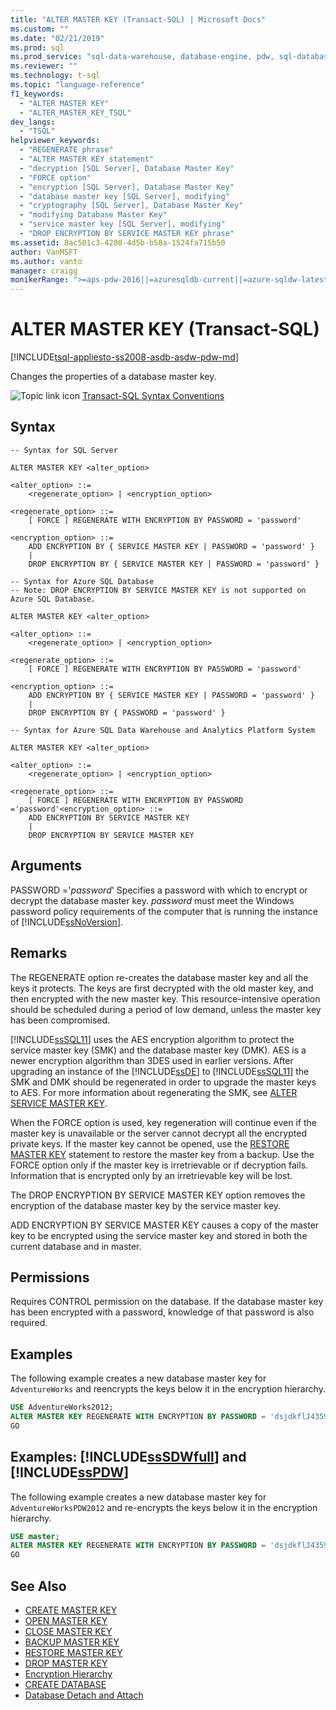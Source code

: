 ```yaml
---
title: "ALTER MASTER KEY (Transact-SQL) | Microsoft Docs"
ms.custom: ""
ms.date: "02/21/2019"
ms.prod: sql
ms.prod_service: "sql-data-warehouse, database-engine, pdw, sql-database"
ms.reviewer: ""
ms.technology: t-sql
ms.topic: "language-reference"
f1_keywords: 
  - "ALTER MASTER KEY"
  - "ALTER_MASTER_KEY_TSQL"
dev_langs: 
  - "TSQL"
helpviewer_keywords: 
  - "REGENERATE phrase"
  - "ALTER MASTER KEY statement"
  - "decryption [SQL Server], Database Master Key"
  - "FORCE option"
  - "encryption [SQL Server], Database Master Key"
  - "database master key [SQL Server], modifying"
  - "cryptography [SQL Server], Database Master Key"
  - "modifying Database Master Key"
  - "service master key [SQL Server], modifying"
  - "DROP ENCRYPTION BY SERVICE MASTER KEY phrase"
ms.assetid: 8ac501c3-4280-4d5b-b58a-1524fa715b50
author: VanMSFT
ms.author: vanto
manager: craigg
monikerRange: ">=aps-pdw-2016||=azuresqldb-current||=azure-sqldw-latest||>=sql-server-2016||=sqlallproducts-allversions||>=sql-server-linux-2017||=azuresqldb-mi-current"
---
```

# ALTER MASTER KEY (Transact-SQL)

[!INCLUDE[tsql-appliesto-ss2008-asdb-asdw-pdw-md](../../includes/tsql-appliesto-ss2008-all-md.md)]

Changes the properties of a database master key.

![Topic link icon](../../database-engine/configure-windows/media/topic-link.gif "Topic link icon") [Transact-SQL Syntax Conventions](../../t-sql/language-elements/transact-sql-syntax-conventions-transact-sql.md)

## Syntax

```
-- Syntax for SQL Server

ALTER MASTER KEY <alter_option>

<alter_option> ::=
    <regenerate_option> | <encryption_option>

<regenerate_option> ::=
    [ FORCE ] REGENERATE WITH ENCRYPTION BY PASSWORD = 'password'

<encryption_option> ::=
    ADD ENCRYPTION BY { SERVICE MASTER KEY | PASSWORD = 'password' }
    |
    DROP ENCRYPTION BY { SERVICE MASTER KEY | PASSWORD = 'password' }
```

```
-- Syntax for Azure SQL Database
-- Note: DROP ENCRYPTION BY SERVICE MASTER KEY is not supported on Azure SQL Database.

ALTER MASTER KEY <alter_option>

<alter_option> ::=
    <regenerate_option> | <encryption_option>

<regenerate_option> ::=
    [ FORCE ] REGENERATE WITH ENCRYPTION BY PASSWORD = 'password'

<encryption_option> ::=
    ADD ENCRYPTION BY { SERVICE MASTER KEY | PASSWORD = 'password' }
    |
    DROP ENCRYPTION BY { PASSWORD = 'password' }
```

```
-- Syntax for Azure SQL Data Warehouse and Analytics Platform System

ALTER MASTER KEY <alter_option>

<alter_option> ::=
    <regenerate_option> | <encryption_option>

<regenerate_option> ::=
    [ FORCE ] REGENERATE WITH ENCRYPTION BY PASSWORD ='password'<encryption_option> ::=
    ADD ENCRYPTION BY SERVICE MASTER KEY
    |
    DROP ENCRYPTION BY SERVICE MASTER KEY
```

## Arguments

PASSWORD ='*password*'
Specifies a password with which to encrypt or decrypt the database master key. *password* must meet the Windows password policy requirements of the computer that is running the instance of [!INCLUDE[ssNoVersion](../../includes/ssnoversion-md.md)].

## Remarks

The REGENERATE option re-creates the database master key and all the keys it protects. The keys are first decrypted with the old master key, and then encrypted with the new master key. This resource-intensive operation should be scheduled during a period of low demand, unless the master key has been compromised.

[!INCLUDE[ssSQL11](../../includes/sssql11-md.md)] uses the AES encryption algorithm to protect the service master key (SMK) and the database master key (DMK). AES is a newer encryption algorithm than 3DES used in earlier versions. After upgrading an instance of the [!INCLUDE[ssDE](../../includes/ssde-md.md)] to [!INCLUDE[ssSQL11](../../includes/sssql11-md.md)] the SMK and DMK should be regenerated in order to upgrade the master keys to AES. For more information about regenerating the SMK, see [ALTER SERVICE MASTER KEY](../../t-sql/statements/alter-service-master-key-transact-sql.md).

When the FORCE option is used, key regeneration will continue even if the master key is unavailable or the server cannot decrypt all the encrypted private keys. If the master key cannot be opened, use the [RESTORE MASTER KEY](../../t-sql/statements/restore-master-key-transact-sql.md) statement to restore the master key from a backup. Use the FORCE option only if the master key is irretrievable or if decryption fails. Information that is encrypted only by an irretrievable key will be lost.

The DROP ENCRYPTION BY SERVICE MASTER KEY option removes the encryption of the database master key by the service master key.

ADD ENCRYPTION BY SERVICE MASTER KEY causes a copy of the master key to be encrypted using the service master key and stored in both the current database and in master.

## Permissions

Requires CONTROL permission on the database. If the database master key has been encrypted with a password, knowledge of that password is also required.

## Examples

The following example creates a new database master key for `AdventureWorks` and reencrypts the keys below it in the encryption hierarchy.

```sql
USE AdventureWorks2012;
ALTER MASTER KEY REGENERATE WITH ENCRYPTION BY PASSWORD = 'dsjdkflJ435907NnmM#sX003';
GO
```

## Examples: [!INCLUDE[ssSDWfull](../../includes/sssdwfull-md.md)] and [!INCLUDE[ssPDW](../../includes/sspdw-md.md)]

The following example creates a new database master key for `AdventureWorksPDW2012` and re-encrypts the keys below it in the encryption hierarchy.

```sql
USE master;
ALTER MASTER KEY REGENERATE WITH ENCRYPTION BY PASSWORD = 'dsjdkflJ435907NnmM#sX003';
GO
```

## See Also

- [CREATE MASTER KEY](../../t-sql/statements/create-master-key-transact-sql.md)
- [OPEN MASTER KEY](../../t-sql/statements/open-master-key-transact-sql.md)
- [CLOSE MASTER KEY](../../t-sql/statements/close-master-key-transact-sql.md)
- [BACKUP MASTER KEY](../../t-sql/statements/backup-master-key-transact-sql.md)
- [RESTORE MASTER KEY](../../t-sql/statements/restore-master-key-transact-sql.md)
- [DROP MASTER KEY](../../t-sql/statements/drop-master-key-transact-sql.md)
- [Encryption Hierarchy](../../relational-databases/security/encryption/encryption-hierarchy.md)
- [CREATE DATABASE](../../t-sql/statements/create-database-transact-sql.md?view=sql-server-2017)
- [Database Detach and Attach](../../relational-databases/databases/database-detach-and-attach-sql-server.md)
